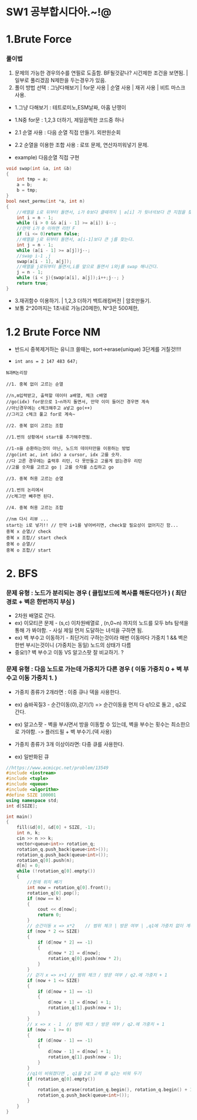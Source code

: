 # SW1 공부합시다아.~!@

# 1.Brute Force

### 풀이법

1. 문제의 가능한 경우의수를 연필로 도출함. BF될것같나? 시간제한 조건을 보면됨. | 일부로 풀리겠끔 N제한을 두는경우가 있음.
2. 풀이 방법 선택 : 그냥다해보기 | for문 사용 | 순열 사용 | 재귀 사용 | 비트 마스크 사용.

- 1.그냥 다해보기 : 테트로미노,ESM날짜, 아홉 난쟁이
- 1.N중 for문 : 1,2,3 더하기, 제일끔찍한 코드중 하나
- 2.1 순열 사용 : 다음 순열 직접 만들기. 외판원순회
- 2.2 순열을 이용한 조합 사용 : 로또 문제, 연산자끼워넣기 문제.

- example) 다음순열 직접 구현

```cpp
void swap(int &a, int &b)
{
    int tmp = a;
    a = b;
    b = tmp;
}
bool next_permu(int *a, int n)
{
    //배열을 i로 뒤부터 돌면서, i가 0보다 클때까지 | a[i] 가 뒷녀석보다 큰 지점을 찾는다.
    int i = n - 1;
    while (i > 0 && a[i - 1] >= a[i]) i--;
    //만약 i가 0 이하면 리턴 F
    if (i <= 0)return false;
    //배열을 j로 뒤부터 돌면서, a[i-1]보다 큰 j를 찾는다.
    int j = n - 1;
    while (a[i - 1] >= a[j])j--;
    //swap i-1 ,j
    swap(a[i - 1], a[j]);
    //배열을 j로뒤부터 돌면서,i를 앞으로 돌면서 i와j를 swap 해나간다.
    j = n - 1;
    while (i < j){swap(a[i], a[j]);i++;j--; }
    return true;
}
```

- 3.재귀함수 이용하기. | 1,2,3 더하기 백트래킹버전 | 암호만들기.
- 보통 2^20까지는 1초내로 가능(20제한), N^3은 500제한,

# 1.2 Brute Force NM

- 반드시 중복제거하는 유니크 쓸때는, sort->erase(unique) 3단계를 거칠것!!!!
-     int ans = 2 147 483 647;

```
N과M논리장

//1. 중복 없이 고르는 순열

//n,m입력받고, 출력할 데이터 a배열, 체크 c배열
//go(idx) for문으로 1~n까지 돌면서, 만약 이미 들어간 경우면 계속
//아닌경우에는 c체크해주고 a넣고 go(++)
//그리고 c체크 풀고 for로 계속~

//2. 중복 없이 고르는 조합

//1.번의 상황에서 start를 추가해주면됨.

//1-n을 순환하는것이 아닌, 노드의 데이터만을 이용하는 방법
//go(int ac, int idx) a cursor, idx 고를 숫자.
//다 고른 경우에는 출력후 리턴, 다 못만들고 고를게 없는경우 리턴
//고를 숫자를 고르고 go | 고를 숫자를 스킵하고 go

//3. 중복 허용 고르는 순열

//1.번의 논리에서
//c체그만 빼주면 된다.

//4. 중복 허용 고르는 조합

//nm 다시 리뷰 ...
start는 i로 넣기!! // 만약 i+1를 넣어버리면, check할 필요성이 없어지긴 함...
중복 x 순열// check
중복 x 조합// start check
중복 o 순열//
중복 o 조합// start
```

# 2. BFS

### 문제 유형 : 노드가 분리되는 경우 ( 클립보드에 복사를 해둔다던가 ) ( 최단경로 + 벽은 한번까지 부심 )

- 2차원 배열로 간다.
- ex) 이모티콘 문제 - (s,c) 이차원배열로 , (n,0~n) 까지의 노드를 모두 bfs 탐색을 통해 가 봐야함. - 사실 제일 먼저 도달하는 녀석을 구하면 됨.
- ex) 벽 부수고 이동하기 - 최단거리 구하는것이라 매번 이동마다 가중치 1 && 벽은 한번 부시는것이니 (가중치는 동일) 노드의 상태가 다름
- 중요!)? 벽 부수고 이동 VS 알고스팟 잘 비교하기. ?

### 문제 유형 : 다음 노드로 가는데 가중치가 다른 경우 ( 이동 가중치 0 + 벽 부수고 이동 가중치 1. )

- 가중치 종류가 2개라면 : 이중 큐나 덱을 사용한다.
- ex) 숨바꼭질3 - 순간이동(0),걷기(1) => 순간이동을 먼저 다 q1으로 돌고 , q2로 간다.
- ex) 알고스팟 - 벽을 부시면서 방을 이동할 수 있는데, 벽을 부수는 횟수는 최소한으로 가야함. -> 플러드필 + 벽 부수기.(덱 사용)
- 가중치 종류가 3개 이상이라면: 다중 큐를 사용한다.

- ex) 일반화된 큐

```cpp
//https://www.acmicpc.net/problem/13549
#include <iostream>
#include <tuple>
#include <queue>
#include <algorithm>
#define SIZE 100001
using namespace std;
int d[SIZE];

int main()
{
    fill(&d[0], &d[0] + SIZE, -1);
    int n, k;
    cin >> n >> k;
    vector<queue<int>> rotation_q;
    rotation_q.push_back(queue<int>());
    rotation_q.push_back(queue<int>());
    rotation_q[0].push(n);
    d[n] = 0;
    while (!rotation_q[0].empty())
    {
        //현재 위치 빼기
        int now = rotation_q[0].front();
        rotation_q[0].pop();
        if (now == k)
        {
            cout << d[now];
            return 0;
        }
        // 순간이동 x => x*2    // 범위 체크 | 방문 여부 | ,q1에 가중치 없이 계속 넣어준다.
        if (now * 2 <= SIZE)
        {
            if (d[now * 2] == -1)
            {
                d[now * 2] = d[now];
                rotation_q[0].push(now * 2);
            }
        }
        // 걷기 x => x+1 // 범위 체크 / 방문 여부 / q2.에 가중치 + 1
        if (now + 1 <= SIZE)
        {
            if (d[now + 1] == -1)
            {
                d[now + 1] = d[now] + 1;
                rotation_q[1].push(now + 1);
            }
        }
        // x => x - 1  // 범위 체크 / 방문 여부 / q2.에 가중치 + 1
        if (now - 1 >= 0)
        {
            if (d[now - 1] == -1)
            {
                d[now - 1] = d[now] + 1;
                rotation_q[1].push(now - 1);
            }
        }
        //q1이 비워졌다면 , q1을 2로 교체 후 q2는 비워 두기
        if (rotation_q[0].empty())
        {
            rotation_q.erase(rotation_q.begin(), rotation_q.begin() + 1);
            rotation_q.push_back(queue<int>());
        }
    }
}
```
